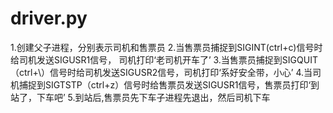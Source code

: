 # driver.py
1.创建父子进程，分别表示司机和售票员 2.当售票员捕捉到SIGINT(ctrl+c)信号时给司机发送SIGUSR1信号， 司机打印‘老司机开车了’ 3.当售票员捕捉到SIGQUIT（ctrl+\）信号时给司机发送SIGUSR2信号，司机打印‘系好安全带，小心’ 4.当司机捕捉到SIGTSTP（ctrl+z）信号时给售票员发送SIGUSR1信号，售票员打印‘到站了，下车吧’ 5.到站后,售票员先下车子进程先退出，然后司机下车
